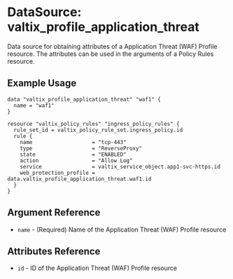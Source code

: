 # DataSource: valtix_profile_application_threat
Data source for obtaining attributes of a Application Threat (WAF) Profile resource.  The attributes can be used in the arguments of a Policy Rules resource.

## Example Usage
```hcl
data "valtix_profile_application_threat" "waf1" {
  name = "waf1"
}

resource "valtix_policy_rules" "ingress_policy_rules" {
  rule_set_id = valtix_policy_rule_set.ingress_policy.id
  rule {
    name                   = "tcp-443"
    type                   = "ReverseProxy"
    state                  = "ENABLED"
    action                 = "Allow Log"
    service                = valtix_service_object.app1-svc-https.id
    web_protection_profile = data.valtix_profile_application_threat.waf1.id
  }
}
```

## Argument Reference
* `name` - (Required) Name of the Application Threat (WAF) Profile resource

## Attributes Reference
* `id` - ID of the Application Threat (WAF) Profile resource
